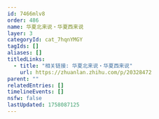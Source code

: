 ```yaml
---
id: 7466mlv8
order: 486
name: 华夏北来说・华夏西来说
layer: 3
categoryId: cat_7hqnYMGY
tagIds: []
aliases: []
titledLinks:
  - title: "相关链接: 华夏北来说・华夏西来说"
    url: https://zhuanlan.zhihu.com/p/20328472
parent: ""
relatedEntries: []
timelineEvents: []
nsfw: false
lastUpdated: 1758087125
---
```



